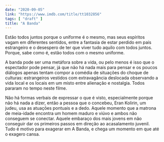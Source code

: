 ```yaml
---
date: "2020-09-05"
link: "https://www.imdb.com/title/tt1032856"
tags: [ "draft" ]
title: "A Banda"
---
```

Estão todos juntos porque o uniforme é o mesmo, mas seus espíritos vagam em diferentes sentidos, entre a fantasia de estar perdido em país estrangeiro e o desespero de ter que viver tudo aquilo com todos juntos. Porque, sabe como é, estão todos com o mesmo uniforme.

A banda pode ser uma metáfora sobre a vida, ou pelo menos é isso que o espectador pode pensar, já que não há nada mais para pensar e os poucos diálogos apenas tentam compor a comédia de situações do choque de culturas: estrangeiros vestidos com extravagância deslocada observando a vida local e os locais em um misto entre alienação e nostalgia. Todos pararam no tempo neste filme.

Não há formas verbais de expressar o que é visto, especialmente porque não há nada a dizer, então a pessoa que o concebeu, Eran Kolirin, um judeu, usa as atuações pontuais e a dedo. Aquele momento que a matrona de meia-idade encontra um homem maduro e viúvo e ambos não conseguem se conectar. Aquele embaraço dos mais jovens em não conseguir dar os primeiros passos em direção ao acasalamento juvenil. Tudo é motivo para exagerar em A Banda, e chega um momento em que até o exagero cansa.
